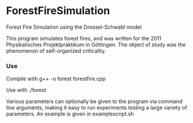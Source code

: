 # ForestFireSimulation
Forest Fire Simulation using the Drossel-Schwabl model

This program simulates forest fires, and was written for the 2011 Physikalisches Projektpraktikum in Göttingen. 
The object of study was the phenomenon of self-organized criticality.

### Use

Compile with g++ -o forest forestfire.cpp

Use with ./forest

Various parameters can optionally be given to the program via command line arguments, making it easy to run experiments testing a large variety of parameters. An example is given in examplescript.sh
